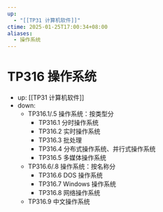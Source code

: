 ```yaml
---
up:
  - "[[TP31 计算机软件]]"
ctime: 2025-01-25T17:00:34+08:00
aliases:
  - 操作系统
---
```


# TP316 操作系统

- up: [[TP31 计算机软件]]
- down:	
	- TP316.1/.5 操作系统：按类型分
		- TP316.1 分时操作系统
		- TP316.2 实时操作系统
		- TP316.3 批处理
		- TP316.4 分布式操作系统、并行式操作系统
		- TP316.5 多媒体操作系统
	- TP316.6/.8 操作系统：按名称分
		- TP316.6 DOS 操作系统
		- TP316.7 Windows 操作系统
		- TP316.8 网络操作系统
	- TP316.9 中文操作系统
	
